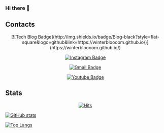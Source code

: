 ### Hi there 👋

<!--
**winterbloooom/winterbloooom** is a ✨ _special_ ✨ repository because its `README.md` (this file) appears on your GitHub profile.

Here are some ideas to get you started:

- 🔭 I’m currently working on ...
- 🌱 I’m currently learning ...
- 👯 I’m looking to collaborate on ...
- 🤔 I’m looking for help with ...
- 💬 Ask me about ...
- 📫 How to reach me: ...
- 😄 Pronouns: ...
- ⚡ Fun fact: ...
-->

## Contacts
<div align=center>
[![Tech Blog Badge](http://img.shields.io/badge/Blog-black?style=flat-square&logo=github&link=https://winterbloooom.github.io/)](https://winterbloooom.github.io/)

[![Instagram Badge](http://img.shields.io/badge/Instagram-#E4405F?style=flat-square&logo=instagram&link=https://www.instagram.com/winterbloooom/)](https://www.instagram.com/winterbloooom/)

[![Gmail Badge](https://img.shields.io/badge/Gmail-d14836?style=flat-square&logo=Gmail&logoColor=white&link=mailto:winterbloooom@gmail.com)](mailto:winterbloooom@gmail.com)

[![Youtube Badge](https://img.shields.io/badge/Youtube-ff0000?style=flat-square&logo=youtube&link=https://www.youtube.com/channel/UCgeg3T7iIeIElbwUMlDz_cg)](https://www.youtube.com/channel/UCgeg3T7iIeIElbwUMlDz_cg)

<!-- [![Linkedin Badge](https://img.shields.io/badge/-LinkedIn-blue?style=flat-square&logo=Linkedin&logoColor=white&link=)]() -->
</div>

## Stats
<div align=center>

[![Hits](https://hits.seeyoufarm.com/api/count/incr/badge.svg?url=https%3A%2F%2Fgithub.com%2Fwinterbloooom&count_bg=%2379C83D&title_bg=%23555555&icon=&icon_color=%23E7E7E7&title=hits&edge_flat=false)](https://hits.seeyoufarm.com)

</div>

 [![GitHub stats](https://github-readme-stats.vercel.app/api?username=winterbloooom&hide=stars,commits,prs,contribs&count_private=true&show_icons=true&theme=transparent)](https://github.com/winterbloooom)
 
 [![Top Langs](https://github-readme-stats.vercel.app/api/top-langs/?username=winterbloooom)](https://github.com/winterbloooom)
